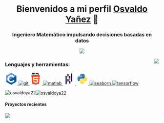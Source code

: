 <p align="center">
  <h1 align="center">Bienvenidos a mi perfil <a href="https://osvaldoya22.github.io/">Osvaldo Yañez</a> 👋</h1>
</p>

<h3 align="center">Ingeniero Matemático impulsando decisiones basadas en datos</h3>

<p align="center">
  <a align="center" href="https://github.com/DenverCoder1/readme-typing-svg"><img src="https://readme-typing-svg.herokuapp.com?&font=IBM+Plex+Sans&color=F72EE2&size=25&lines=Welcome+to+my+GitHub+Profile!" /></a>
</p>

<img align="right" src="https://media.giphy.com/media/v1.Y2lkPTc5MGI3NjExZnphd21mNWtiYWtzMno5bHJvdG4zeHNlbGFiMjhlczk2YXl1Mm94ZiZlcD12MV9pbnRlcm5hbF9naWZfYnlfaWQmY3Q9cw/1sgetPM00wWqJpVUTl/giphy.gif">


<h3 align="left">Lenguajes y herramientas:</h3>
<p align="left"> <a href="https://www.cprogramming.com/" target="_blank" rel="noreferrer"> <img src="https://raw.githubusercontent.com/devicons/devicon/master/icons/c/c-original.svg" alt="c" width="40" height="40"/> </a> <a href="https://git-scm.com/" target="_blank" rel="noreferrer"> <img src="https://www.vectorlogo.zone/logos/git-scm/git-scm-icon.svg" alt="git" width="40" height="40"/> </a> <a href="https://www.w3.org/html/" target="_blank" rel="noreferrer"> <img src="https://raw.githubusercontent.com/devicons/devicon/master/icons/html5/html5-original-wordmark.svg" alt="html5" width="40" height="40"/> </a> <a href="https://www.mathworks.com/" target="_blank" rel="noreferrer"> <img src="https://upload.wikimedia.org/wikipedia/commons/2/21/Matlab_Logo.png" alt="matlab" width="40" height="40"/> </a> <a href="https://pandas.pydata.org/" target="_blank" rel="noreferrer"> <img src="https://raw.githubusercontent.com/devicons/devicon/2ae2a900d2f041da66e950e4d48052658d850630/icons/pandas/pandas-original.svg" alt="pandas" width="40" height="40"/> </a> <a href="https://www.python.org" target="_blank" rel="noreferrer"> <img src="https://raw.githubusercontent.com/devicons/devicon/master/icons/python/python-original.svg" alt="python" width="40" height="40"/> </a> <a href="https://seaborn.pydata.org/" target="_blank" rel="noreferrer"> <img src="https://seaborn.pydata.org/_images/logo-mark-lightbg.svg" alt="seaborn" width="40" height="40"/> </a> <a href="https://www.tensorflow.org" target="_blank" rel="noreferrer"> <img src="https://www.vectorlogo.zone/logos/tensorflow/tensorflow-icon.svg" alt="tensorflow" width="40" height="40"/> </a> </p>

<p><img align="left" src="https://github-readme-stats.vercel.app/api/top-langs?username=osvaldoya22&show_icons=true&locale=en&layout=compact" alt="osvaldoya22" /></p>



<p><img align="center" src="https://github-readme-streak-stats.herokuapp.com/?user=osvaldoya22&" alt="osvaldoya22" /></p>




#### Proyectos recientes

<a href="https://github.com/OsvaldoYa22/app_dash">
  <!-- Cambia `github-readme-stats.anuraghazra1.vercel.app` por `github-readme-stats.vercel.app` -->
  <img align="center" src="https://github-readme-stats.anuraghazra1.vercel.app/api/pin/?username=OsvaldoYa22&repo=app_dash&theme=onedark" />
</a>


